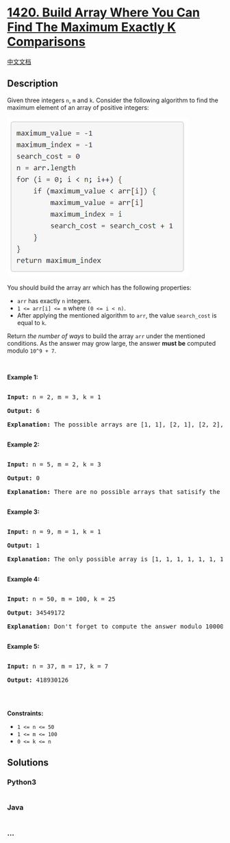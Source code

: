 # [1420. Build Array Where You Can Find The Maximum Exactly K Comparisons](https://leetcode.com/problems/build-array-where-you-can-find-the-maximum-exactly-k-comparisons)

[中文文档](/solution/1400-1499/1420.Build%20Array%20Where%20You%20Can%20Find%20The%20Maximum%20Exactly%20K%20Comparisons/README.md)

## Description

<p>Given three integers <code>n</code>, <code>m</code> and <code>k</code>. Consider the following algorithm to find the maximum element of an array of positive integers:</p>

![](./images/e.png)

<p>You should build the array arr which has the following properties:</p>

<ul>
	<li><code>arr</code> has exactly <code>n</code> integers.</li>
	<li><code>1 &lt;= arr[i] &lt;= m</code> where <code>(0 &lt;= i &lt; n)</code>.</li>
	<li>After applying the mentioned algorithm to <code>arr</code>, the value <code>search_cost</code> is equal to <code>k</code>.</li>

</ul>

<p>Return <em>the number of ways</em> to build the array <code>arr</code> under the mentioned conditions.&nbsp;As the answer may grow large, the answer&nbsp;<strong>must be</strong>&nbsp;computed modulo&nbsp;<code>10^9 + 7</code>.</p>

<p>&nbsp;</p>

<p><strong>Example 1:</strong></p>

<pre>

<strong>Input:</strong> n = 2, m = 3, k = 1

<strong>Output:</strong> 6

<strong>Explanation:</strong> The possible arrays are [1, 1], [2, 1], [2, 2], [3, 1], [3, 2] [3, 3]

</pre>

<p><strong>Example 2:</strong></p>

<pre>

<strong>Input:</strong> n = 5, m = 2, k = 3

<strong>Output:</strong> 0

<strong>Explanation:</strong> There are no possible arrays that satisify the mentioned conditions.

</pre>

<p><strong>Example 3:</strong></p>

<pre>

<strong>Input:</strong> n = 9, m = 1, k = 1

<strong>Output:</strong> 1

<strong>Explanation:</strong> The only possible array is [1, 1, 1, 1, 1, 1, 1, 1, 1]

</pre>

<p><strong>Example 4:</strong></p>

<pre>

<strong>Input:</strong> n = 50, m = 100, k = 25

<strong>Output:</strong> 34549172

<strong>Explanation:</strong> Don&#39;t forget to compute the answer modulo 1000000007

</pre>

<p><strong>Example 5:</strong></p>

<pre>

<strong>Input:</strong> n = 37, m = 17, k = 7

<strong>Output:</strong> 418930126

</pre>

<p>&nbsp;</p>

<p><strong>Constraints:</strong></p>

<ul>
	<li><code>1 &lt;= n &lt;= 50</code></li>
	<li><code>1 &lt;= m &lt;= 100</code></li>
	<li><code>0 &lt;= k &lt;= n</code></li>
</ul>

## Solutions

<!-- tabs:start -->

### **Python3**

```python

```

### **Java**

```java

```

### **...**

```

```

<!-- tabs:end -->
